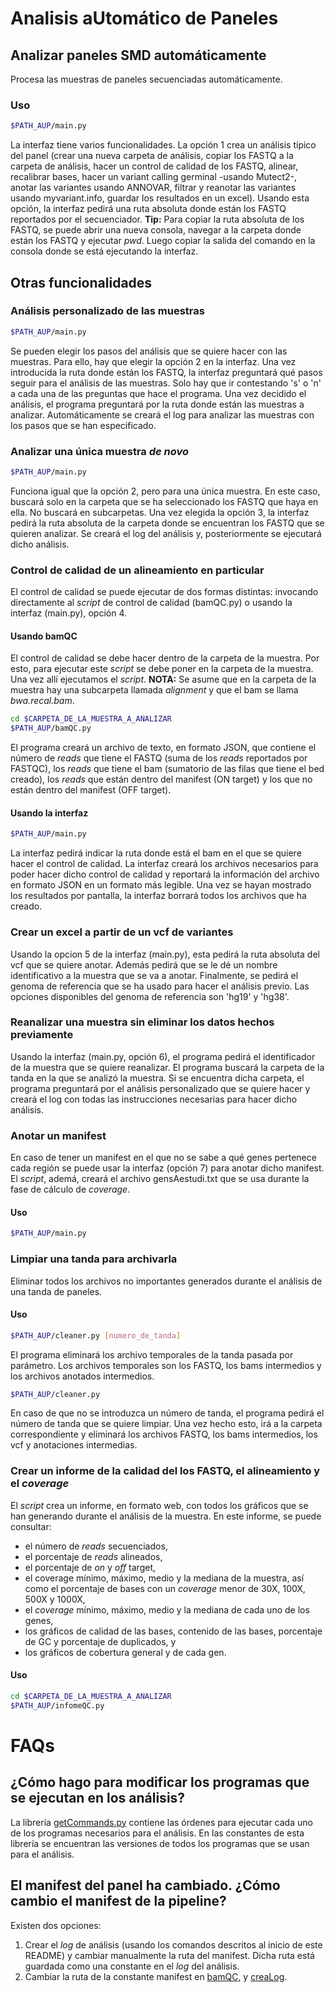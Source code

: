 # Analisis aUtom&aacute;tico de Paneles
## Analizar paneles SMD autom&aacute;ticamente

Procesa las muestras de paneles secuenciadas autom&aacute;ticamente.

### Uso

```bash
$PATH_AUP/main.py
```
La interfaz tiene varios funcionalidades. La opci&oacute;n 1 crea un an&aacute;lisis t&iacute;pico del panel (crear una nueva carpeta de an&aacute;lisis, copiar los FASTQ a la carpeta de an&aacute;lisis, hacer un control de calidad de los FASTQ, alinear, recalibrar bases, hacer un variant calling germinal -usando Mutect2-, anotar las variantes usando ANNOVAR, filtrar y reanotar las variantes usando myvariant.info, guardar los resultados en un excel). Usando esta opci&oacute;n, la interfaz pedir&aacute; una ruta absoluta donde est&aacute;n los FASTQ reportados por el secuenciador. **Tip:** Para copiar la ruta absoluta de los FASTQ, se puede abrir una nueva consola, navegar a la carpeta donde est&aacute;n los FASTQ y ejecutar *pwd*. Luego copiar la salida del comando en la consola donde se est&aacute; ejecutando la interfaz.

## Otras funcionalidades

### An&aacute;lisis personalizado de las muestras

```bash
$PATH_AUP/main.py
```

Se pueden elegir los pasos del an&aacute;lisis que se quiere hacer con las muestras. Para ello, hay que elegir la opci&oacute;n 2 en la interfaz. Una vez introducida la ruta donde est&aacute;n los FASTQ, la interfaz preguntar&aacute; qu&eacute; pasos seguir para el an&aacute;lisis de las muestras. Solo  hay que ir contestando 's' o 'n' a cada una de las preguntas que hace el programa. Una vez decidido el an&aacute;lisis, el programa preguntar&aacute; por la ruta donde est&aacute;n las muestras a analizar. Autom&aacute;ticamente se crear&aacute; el log para analizar las muestras con los pasos que se han especificado.

### Analizar una &uacute;nica muestra *de novo*

```bash
$PATH_AUP/main.py
```

Funciona igual que la opci&oacute;n 2, pero para una &uacute;nica muestra. En este caso, buscar&aacute; solo en la carpeta que se ha seleccionado los FASTQ que haya en ella. No buscar&aacute; en subcarpetas. Una vez elegida la opci&oacute;n 3, la interfaz pedir&aacute; la ruta absoluta de la carpeta donde se encuentran los FASTQ que se quieren analizar. Se crear&aacute; el log del an&aacute;lisis y, posteriormente se ejecutar&aacute; dicho an&aacute;lisis.

### Control de calidad de un alineamiento en particular

El control de calidad se puede ejecutar de dos formas distintas: invocando directamente al *script* de control de calidad (bamQC.py) o usando la interfaz (main.py), opci&oacute;n 4.

#### Usando bamQC

El control de calidad se debe hacer dentro de la carpeta de la muestra. Por esto, para ejecutar este *script* se debe poner en la carpeta de la muestra. Una vez all&iacute; ejecutamos el *script*. **NOTA:** Se asume que en la carpeta de la muestra hay una subcarpeta llamada *alignment* y que el bam se llama *bwa.recal.bam*.

```bash
cd $CARPETA_DE_LA_MUESTRA_A_ANALIZAR
$PATH_AUP/bamQC.py
```

El programa crear&aacute; un archivo de texto, en formato JSON, que contiene el n&uacute;mero de *reads* que tiene el FASTQ (suma de los *reads* reportados por FASTQC), los *reads* que tiene el bam (sumatorio de las filas que tiene el bed creado), los *reads* que est&aacute;n dentro del manifest (ON target) y los que no est&aacute;n dentro del manifest (OFF target).

#### Usando la interfaz

```bash
$PATH_AUP/main.py
```

La interfaz pedir&aacute; indicar la ruta donde est&aacute; el bam en el que se quiere hacer el control de calidad. La interfaz crear&aacute; los archivos necesarios para poder hacer dicho control de calidad y reportar&aacute; la informaci&oacute;n del archivo en formato JSON en un formato m&aacute;s legible. Una vez se hayan mostrado los resultados por pantalla, la interfaz borrar&aacute; todos los archivos que ha creado.

### Crear un excel a partir de un vcf de variantes

Usando la opcion 5 de la interfaz (main.py), esta pedir&aacute; la ruta absoluta del vcf que se quiere anotar. Adem&aacute;s pedir&aacute; que se le d&eacute; un nombre identificativo a la muestra que se va a anotar. Finalmente, se pedir&aacute; el genoma de referencia que se ha usado para hacer el an&aacute;lisis previo. Las opciones disponibles del genoma de referencia son 'hg19' y 'hg38'.

### Reanalizar una muestra sin eliminar los datos hechos previamente

Usando la interfaz (main.py, opci&oacute;n 6), el programa pedir&aacute; el identificador de la muestra que se quiere reanalizar. El programa buscar&aacute; la carpeta de la tanda en la que se analiz&oacute; la muestra. Si se encuentra dicha carpeta, el programa preguntar&aacute; por el an&aacute;lisis personalizado que se quiere hacer y crear&aacute; el log con todas las instrucciones necesarias para hacer dicho an&aacute;lisis.

### Anotar un manifest

En caso de tener un manifest en el que no se sabe a qu&eacute; genes pertenece cada regi&oacute;n se puede usar la interfaz (opci&oacute;n 7) para anotar dicho manifest. El *script*, adem&aacute;, crear&aacute; el archivo gensAestudi.txt que se usa durante la fase de c&aacute;lculo de *coverage*.

#### Uso

```bash
$PATH_AUP/main.py
```

### Limpiar una tanda para archivarla

Eliminar todos los archivos no importantes generados durante el an&aacute;lisis de una tanda de paneles.

#### Uso

```bash
$PATH_AUP/cleaner.py [numero_de_tanda]
```

El programa eliminar&aacute; los archivo temporales de la tanda pasada por par&aacute;metro. Los archivos temporales son los FASTQ, los bams intermedios y los archivos anotados intermedios.

```bash
$PATH_AUP/cleaner.py
```

En caso de que no se introduzca un n&uacute;mero de tanda, el programa pedir&aacute; el n&uacute;mero de tanda que se quiere limpiar. Una vez hecho esto, ir&aacute; a la carpeta correspondiente y eliminar&aacute; los archivos FASTQ, los bams intermedios, los vcf y anotaciones intermedias.

### Crear un informe de la calidad del los FASTQ, el alineamiento y el *coverage*

El *script* crea un informe, en formato web, con todos los gr&aacute;ficos que se han generando durante el an&aacute;lisis de la muestra. En este informe, se puede consultar:
* el n&uacute;mero de *reads* secuenciados,
* el porcentaje de *reads* alineados,
* el porcentaje de *on* y *off* target,
* el coverage m&iacute;nimo, m&aacute;ximo, medio y la mediana de la muestra, así como el porcentaje de bases con un *coverage* menor de 30X, 100X, 500X y 1000X,
* el *coverage* m&iacute;nimo, m&aacute;ximo, medio y la mediana de cada uno de los genes,
* los gr&aacute;ficos de calidad de las bases, contenido de las bases, porcentaje de GC y porcentaje de duplicados, y
* los gr&aacute;ficos de cobertura general y de cada gen.

#### Uso

```bash
cd $CARPETA_DE_LA_MUESTRA_A_ANALIZAR
$PATH_AUP/infomeQC.py
```

# FAQs

## &iquest;C&oacute;mo hago para modificar los programas que se ejecutan en los an&aacute;lisis?

La librer&iacute;a [getCommands.py](../master/getCommands.py) contiene las &oacute;rdenes para ejecutar cada uno de los programas necesarios para el an&aacute;lisis. En las constantes de esta librer&iacute;a se encuentran las versiones de todos los programas que se usan para el an&aacute;lisis.


## El manifest del panel ha cambiado. &iquest;C&oacute;mo cambio el manifest de la pipeline?

Existen dos opciones:

1. Crear el *log* de an&aacute;lisis (usando los comandos descritos al inicio de este README) y cambiar manualmente la ruta del manifest. Dicha ruta est&aacute; guardada como una constante en el *log* del an&aacute;lisis.
2. Cambiar la ruta de la constante manifest en [bamQC](../master/bamQC.py), y [creaLog](../master/creaLog.py).
